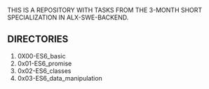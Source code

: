 THIS IS A REPOSITORY WITH TASKS FROM THE 3-MONTH SHORT SPECIALIZATION IN ALX-SWE-BACKEND.

DIRECTORIES
-----------

1. 0X00-ES6_basic
2. 0x01-ES6_promise
3. 0x02-ES6_classes
4. 0x03-ES6_data_manipulation
